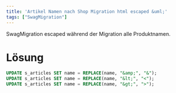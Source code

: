 ```yaml
---
title: 'Artikel Namen nach Shop Migration html escaped &uml;'
tags: ["SwagMigration"]
---
```


SwagMigration escaped während der Migration alle Produktnamen.

# Lösung
```sql
UPDATE s_articles SET name = REPLACE(name, "&amp;", "&");
UPDATE s_articles SET name = REPLACE(name, "&lt;", "<");
UPDATE s_articles SET name = REPLACE(name, "&gt;", ">");
```